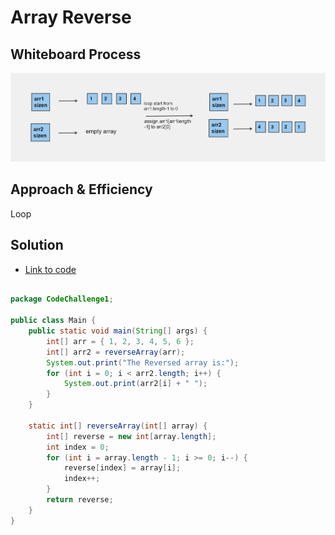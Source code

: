 # Array Reverse 



## Whiteboard Process
![Alt text](cc1.png)

## Approach & Efficiency
Loop


## Solution

- [Link to code ](/CodeChallenge1/Main.java)
```java 

package CodeChallenge1;

public class Main {
    public static void main(String[] args) {
        int[] arr = { 1, 2, 3, 4, 5, 6 };
        int[] arr2 = reverseArray(arr);
        System.out.print("The Reversed array is:");
        for (int i = 0; i < arr2.length; i++) {
            System.out.print(arr2[i] + " ");
        }
    }

    static int[] reverseArray(int[] array) {
        int[] reverse = new int[array.length];
        int index = 0;
        for (int i = array.length - 1; i >= 0; i--) {
            reverse[index] = array[i];
            index++;
        }
        return reverse;
    }
}
```
